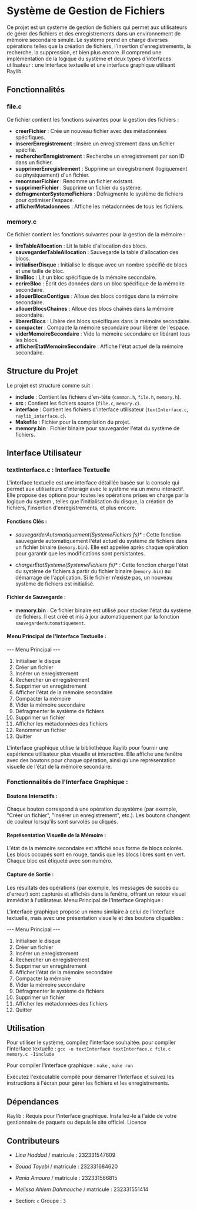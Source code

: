 # Système de Gestion de Fichiers

Ce projet est un système de gestion de fichiers qui permet aux utilisateurs de gérer des fichiers et des enregistrements dans un environnement de mémoire secondaire simulé.
Le système prend en charge diverses opérations telles que la création de fichiers, l'insertion d'enregistrements, la recherche, la suppression, et bien plus encore. 
Il comprend une implémentation de la logique du système et deux types d'interfaces utilisateur : une interface textuelle et une interface graphique utilisant Raylib.

## Fonctionnalités

### **file.c**

Ce fichier contient les fonctions suivantes pour la gestion des fichiers :

- **creerFichier** : Crée un nouveau fichier avec des métadonnées spécifiques.
- **insererEnregistrement** : Insère un enregistrement dans un fichier spécifié.
- **rechercherEnregistrement** : Recherche un enregistrement par son ID dans un fichier.
- **supprimerEnregistrement** : Supprime un enregistrement (logiquement ou physiquement) d'un fichier.
- **renommerFichier** : Renomme un fichier existant.
- **supprimerFichier** : Supprime un fichier du système.
- **defragmenterSystemeFichiers** : Défragmente le système de fichiers pour optimiser l'espace.
- **afficherMetadonnees** : Affiche les métadonnées de tous les fichiers.

### **memory.c**

Ce fichier contient les fonctions suivantes pour la gestion de la mémoire :

- **lireTableAllocation** : Lit la table d'allocation des blocs.
- **sauvegarderTableAllocation** : Sauvegarde la table d'allocation des blocs.
- **initialiserDisque** : Initialise le disque avec un nombre spécifié de blocs et une taille de bloc.
- **lireBloc** : Lit un bloc spécifique de la mémoire secondaire.
- **ecrireBloc** : Écrit des données dans un bloc spécifique de la mémoire secondaire.
- **allouerBlocsContigus** : Alloue des blocs contigus dans la mémoire secondaire.
- **allouerBlocsChaines** : Alloue des blocs chaînés dans la mémoire secondaire.
- **libererBlocs** : Libère des blocs spécifiques dans la mémoire secondaire.
- **compacter** : Compacte la mémoire secondaire pour libérer de l'espace.
- **viderMemoireSecondaire** : Vide la mémoire secondaire en libérant tous les blocs.
- **afficherEtatMemoireSecondaire** : Affiche l'état actuel de la mémoire secondaire.

## Structure du Projet

Le projet est structuré comme suit :

- **include** : Contient les fichiers d'en-tête (`common.h`, `file.h`, `memory.h`).
- **src** : Contient les fichiers source (`file.c`, `memory.c`).
- **interface** : Contient les fichiers d'interface utilisateur (`textInterface.c`, `raylib_interface.c`).
- **Makefile** : Fichier pour la compilation du projet.
- **memory.bin** : Fichier binaire pour sauvegarder l'état du système de fichiers.

## Interface Utilisateur

### **textInterface.c** : Interface Textuelle

L'interface textuelle est une interface détaillée basée sur la console qui permet aux utilisateurs d'interagir avec le système via un menu interactif. Elle propose des options pour toutes les opérations prises en charge par la logique du system , telles que l'initialisation du disque, la création de fichiers, l'insertion d'enregistrements, et plus encore.

#### Fonctions Clés :

- **sauvegarderAutomatiquement(SystemeFichiers* fs)** :
  Cette fonction sauvegarde automatiquement l'état actuel du système de fichiers dans un fichier binaire (`memory.bin`). Elle est appelée après chaque opération pour garantir que les modifications sont persistantes.
  
- **chargerEtatSysteme(SystemeFichiers* fs)** :
  Cette fonction charge l'état du système de fichiers à partir du fichier binaire (`memory.bin`) au démarrage de l'application. Si le fichier n'existe pas, un nouveau système de fichiers est initialisé.

#### Fichier de Sauvegarde :

- **memory.bin** : 
  Ce fichier binaire est utilisé pour stocker l'état du système de fichiers. Il est créé et mis à jour automatiquement par la fonction `sauvegarderAutomatiquement`.

#### Menu Principal de l'Interface Textuelle :

--- Menu Principal ---
1. Initialiser le disque
2. Créer un fichier
3. Insérer un enregistrement
4. Rechercher un enregistrement
5. Supprimer un enregistrement
6. Afficher l'état de la mémoire secondaire
7. Compacter la mémoire
8. Vider la mémoire secondaire
9. Défragmenter le système de fichiers
10. Supprimer un fichier
11. Afficher les métadonnées des fichiers
12. Renommer un fichier
13. Quitter


L'interface graphique utilise la bibliothèque Raylib pour fournir une expérience utilisateur plus visuelle et interactive. 
Elle affiche une fenêtre avec des boutons pour chaque opération, ainsi qu'une représentation visuelle de l'état de la mémoire secondaire.

### **Fonctionnalités de l'Interface Graphique :**

#### Boutons Interactifs :
Chaque bouton correspond à une opération du système (par exemple, "Créer un fichier", "Insérer un enregistrement", etc.). Les boutons changent de couleur lorsqu'ils sont survolés ou cliqués.
#### Représentation Visuelle de la Mémoire :
L'état de la mémoire secondaire est affiché sous forme de blocs colorés. Les blocs occupés sont en rouge, tandis que les blocs libres sont en vert. Chaque bloc est étiqueté avec son numéro.
#### Capture de Sortie :
Les résultats des opérations (par exemple, les messages de succès ou d'erreur) sont capturés et affichés dans la fenêtre, offrant un retour visuel immédiat à l'utilisateur.
Menu Principal de l'Interface Graphique :

L'interface graphique propose un menu similaire à celui de l'interface textuelle, mais avec une présentation visuelle et des boutons cliquables :

--- Menu Principal ---
1. Initialiser le disque
2. Créer un fichier
3. Insérer un enregistrement
4. Rechercher un enregistrement
5. Supprimer un enregistrement
6. Afficher l'état de la mémoire secondaire
7. Compacter la mémoire
8. Vider la mémoire secondaire
9. Défragmenter le système de fichiers
10. Supprimer un fichier
11. Afficher les métadonnées des fichiers
12. Quitter
    
## Utilisation

Pour utiliser le système, compilez l'interface souhaitée.
pour compiler l'interface textuelle :
`gcc -o textInterface textInterface.c file.c memory.c -Iinclude`

Pour compiler l'interface graphique :
`make` , `make run`


Exécutez l'exécutable compilé pour démarrer l'interface et suivez les instructions à l'écran pour gérer les fichiers et les enregistrements.

## Dépendances

Raylib : Requis pour l'interface graphique. Installez-le à l'aide de votre gestionnaire de paquets ou depuis le site officiel.
Licence

## Contributeurs

- *Lina Haddad* / matricule : 232331547609
- *Souad Tayebi* / matricule : 232331684620 
- *Rania Amoura* / matricule : 232331566815
- *Melissa Ahlem Dahmouche* / matricule : 232331551414

- Section: `c` Groupe : `3`



